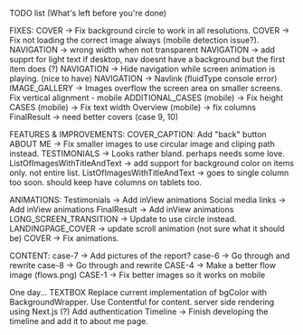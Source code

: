 TODO list (What's left before you're done)

FIXES:
COVER -> Fix background circle to work in all resolutions.
COVER -> Fix not loading the correct image always (mobile detection issue?).
NAVIGATION -> wrong width when not transparent
NAVIGATION -> add supprt for light text if desktop, nav doesnt have a background but the first item does (?)
NAVIGATION -> Hide navigation while screen animation is playing. (nice to have)
NAVIGATION -> Navlink (fluidType console error)
IMAGE_GALLERY -> Images overflow the screen area on smaller screens.
Fix vertical alignment - mobile
ADDITIONAL_CASES (mobile) -> Fix height
CASES (mobile) -> Fix text width
Overview (mobile) -> fix columns
FinalResult -> need better covers (case 9, 10)

FEATURES & IMPROVEMENTS:
COVER_CAPTION: Add "back" button
ABOUT ME -> Fix smaller images to use circular image and cliping path instead.
TESTIMONIALS -> Looks rather bland. perhaps needs some love.
ListOfImagesWithTitleAndText -> add support for background color on items only. not entire list.
ListOfImagesWithTitleAndText -> goes to single column too soon. should keep have columns on tablets too.

ANIMATIONS:
Testimonials -> Add inView animations
Social media links -> Add inView animations
FinalResult -> Add inView animations
LONG_SCREEN_TRANSITION -> Update to use circle instead.
LANDINGPAGE_COVER -> update scroll animation (not sure what it should be)
COVER -> Fix animations.

CONTENT:
case-7 -> Add pictures of the report?
case-6 -> Go through and rewrite
case-8 -> Go through and rewrite
CASE-4 -> Make a better flow image (flows.png)
CASE-1 -> Fix better images so it works on mobile

One day...
TEXTBOX Replace current implementation of bgColor with BackgroundWrapper.
Use Contentful for content.
server side rendering using Next.js (?)
Add authentication
Timeline -> Finish developing the timeline and add it to about me page.
